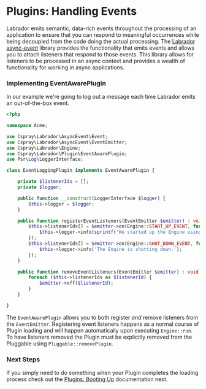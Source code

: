 # Plugins: Handling Events

Labrador emits semantic, data-rich events throughout the processing of an application to ensure that you can respond to 
meaningful occurrences while being decoupled from the code doing the actual processing. The [Labrador async-event][async-event] 
library provides the functionality that emits events and allows you to attach listeners that respond to those events. This 
library allows for listeners to be processed in an async context and provides a wealth of functionality for working in 
async applications.

### Implementing EventAwarePlugin

In our example we're going to log out a message each time Labrador emits an out-of-the-box event.

```php
<?php

namespace Acme;

use Cspray\Labrador\AsyncEvent\Event;
use Cspray\Labrador\AsyncEvent\EventEmitter;
use Cspray\Labrador\Engine;
use Cspray\Labrador\Plugin\EventAwarePlugin;
use Psr\Log\LoggerInterface;

class EventLoggingPlugin implements EventAwarePlugin {

    private $listenerIds = [];
    private $logger;

    public function __construct(LoggerInterface $logger) {
        $this->logger = $logger;
    }

    public function registerEventListeners(EventEmitter $emitter) : void {
        $this->listenerIds[] = $emitter->on(Engine::START_UP_EVENT, function(Event $event) {
            $this->logger->info(sprintf('We started up the Engine using %s', get_class($event->getTarget()))); 
        });
        $this->listenerIds[] = $emitter->on(Engine::SHUT_DOWN_EVENT, function() {
            $this->logger->info('The Engine is shutting down.');
        });
    }

    public function removeEventListeners(EventEmitter $emitter) : void {
        foreach ($this->listenerIds as $listenerId) {
            $emitter->off($listenerId);
        }   
    }

}
```

The `EventAwarePlugin` allows you to both register _and_ remove listeners from the `EventEmitter`. Registering event 
listeners happens as a normal course of Plugin loading and will happen automatically upon executing `Engine::run`. To 
have listeners removed the Plugin must be explicitly removed from the Pluggable using `Pluggable::removePlugin`.

### Next Steps

If you simply need to do something when your Plugin completes the loading process check out the [Plugins: Booting Up][plugins-booting-up] 
documentation next.

[async-event]: /docs/async-event
[amp-loop]: https://amphp.org
[plugins-booting-up]: /docs/core/tutorials/plugins-booting-up